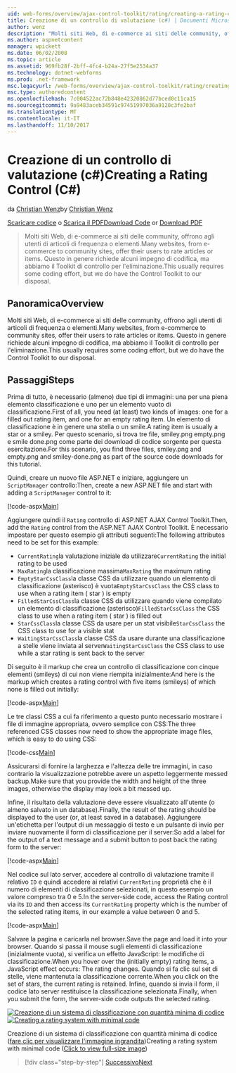 ```yaml
---
uid: web-forms/overview/ajax-control-toolkit/rating/creating-a-rating-control-cs
title: Creazione di un controllo di valutazione (c#) | Documenti Microsoft
author: wenz
description: "Molti siti Web, di e-commerce ai siti delle community, offrono agli utenti di articoli di frequenza o elementi. Ciò in genere richiede alcuni impegno di codifica, ma non è disponibile il..."
ms.author: aspnetcontent
manager: wpickett
ms.date: 06/02/2008
ms.topic: article
ms.assetid: 969fb28f-2bff-4fc4-b24a-27f5e2534a37
ms.technology: dotnet-webforms
ms.prod: .net-framework
msc.legacyurl: /web-forms/overview/ajax-control-toolkit/rating/creating-a-rating-control-cs
msc.type: authoredcontent
ms.openlocfilehash: 7c004522ac72b848e42320862d77bced0c11ca15
ms.sourcegitcommit: 9a9483aceb34591c97451997036a9120c3fe2baf
ms.translationtype: MT
ms.contentlocale: it-IT
ms.lasthandoff: 11/10/2017
---
```

<a name="creating-a-rating-control-c"></a><span data-ttu-id="cc75c-104">Creazione di un controllo di valutazione (c#)</span><span class="sxs-lookup"><span data-stu-id="cc75c-104">Creating a Rating Control (C#)</span></span>
====================
<span data-ttu-id="cc75c-105">da [Christian Wenz](https://github.com/wenz)</span><span class="sxs-lookup"><span data-stu-id="cc75c-105">by [Christian Wenz](https://github.com/wenz)</span></span>

<span data-ttu-id="cc75c-106">[Scaricare codice](http://download.microsoft.com/download/9/3/f/93f8daea-bebd-4821-833b-95205389c7d0/rating0.cs.zip) o [Scarica il PDF](http://download.microsoft.com/download/2/d/c/2dc10e34-6983-41d4-9c08-f78f5387d32b/rating0CS.pdf)</span><span class="sxs-lookup"><span data-stu-id="cc75c-106">[Download Code](http://download.microsoft.com/download/9/3/f/93f8daea-bebd-4821-833b-95205389c7d0/rating0.cs.zip) or [Download PDF](http://download.microsoft.com/download/2/d/c/2dc10e34-6983-41d4-9c08-f78f5387d32b/rating0CS.pdf)</span></span>

> <span data-ttu-id="cc75c-107">Molti siti Web, di e-commerce ai siti delle community, offrono agli utenti di articoli di frequenza o elementi.</span><span class="sxs-lookup"><span data-stu-id="cc75c-107">Many websites, from e-commerce to community sites, offer their users to rate articles or items.</span></span> <span data-ttu-id="cc75c-108">Questo in genere richiede alcuni impegno di codifica, ma abbiamo il Toolkit di controllo per l'eliminazione.</span><span class="sxs-lookup"><span data-stu-id="cc75c-108">This usually requires some coding effort, but we do have the Control Toolkit to our disposal.</span></span>


## <a name="overview"></a><span data-ttu-id="cc75c-109">Panoramica</span><span class="sxs-lookup"><span data-stu-id="cc75c-109">Overview</span></span>

<span data-ttu-id="cc75c-110">Molti siti Web, di e-commerce ai siti delle community, offrono agli utenti di articoli di frequenza o elementi.</span><span class="sxs-lookup"><span data-stu-id="cc75c-110">Many websites, from e-commerce to community sites, offer their users to rate articles or items.</span></span> <span data-ttu-id="cc75c-111">Questo in genere richiede alcuni impegno di codifica, ma abbiamo il Toolkit di controllo per l'eliminazione.</span><span class="sxs-lookup"><span data-stu-id="cc75c-111">This usually requires some coding effort, but we do have the Control Toolkit to our disposal.</span></span>

## <a name="steps"></a><span data-ttu-id="cc75c-112">Passaggi</span><span class="sxs-lookup"><span data-stu-id="cc75c-112">Steps</span></span>

<span data-ttu-id="cc75c-113">Prima di tutto, è necessario (almeno) due tipi di immagini: una per una piena elemento classificazione e uno per un elemento vuoto di classificazione.</span><span class="sxs-lookup"><span data-stu-id="cc75c-113">First of all, you need (at least) two kinds of images: one for a filled out rating item, and one for an empty rating item.</span></span> <span data-ttu-id="cc75c-114">Un elemento di classificazione è in genere una stella o un smile.</span><span class="sxs-lookup"><span data-stu-id="cc75c-114">A rating item is usually a star or a smiley.</span></span> <span data-ttu-id="cc75c-115">Per questo scenario, si trova tre file, smiley.png empty.png e smile done.png come parte dei download di codice sorgente per questa esercitazione.</span><span class="sxs-lookup"><span data-stu-id="cc75c-115">For this scenario, you find three files, smiley.png and empty.png and smiley-done.png as part of the source code downloads for this tutorial.</span></span>

<span data-ttu-id="cc75c-116">Quindi, creare un nuovo file ASP.NET e iniziare, aggiungere un `ScriptManager` controllo:</span><span class="sxs-lookup"><span data-stu-id="cc75c-116">Then, create a new ASP.NET file and start with adding a `ScriptManager` control to it:</span></span>

[!code-aspx[Main](creating-a-rating-control-cs/samples/sample1.aspx)]

<span data-ttu-id="cc75c-117">Aggiungere quindi il `Rating` controllo di ASP.NET AJAX Control Toolkit.</span><span class="sxs-lookup"><span data-stu-id="cc75c-117">Then, add the `Rating` control from the ASP.NET AJAX Control Toolkit.</span></span> <span data-ttu-id="cc75c-118">È necessario impostare per questo esempio gli attributi seguenti:</span><span class="sxs-lookup"><span data-stu-id="cc75c-118">The following attributes need to be set for this example:</span></span>

- <span data-ttu-id="cc75c-119">`CurrentRating`la valutazione iniziale da utilizzare</span><span class="sxs-lookup"><span data-stu-id="cc75c-119">`CurrentRating` the initial rating to be used</span></span>
- <span data-ttu-id="cc75c-120">`MaxRating`la classificazione massima</span><span class="sxs-lookup"><span data-stu-id="cc75c-120">`MaxRating` the maximum rating</span></span>
- <span data-ttu-id="cc75c-121">`EmptyStarCssClass`la classe CSS da utilizzare quando un elemento di classificazione (asterisco) è vuota</span><span class="sxs-lookup"><span data-stu-id="cc75c-121">`EmptyStarCssClass` the CSS class to use when a rating item ( star ) is empty</span></span>
- <span data-ttu-id="cc75c-122">`FilledStarCssClass`la classe CSS da utilizzare quando viene compilato un elemento di classificazione (asterisco)</span><span class="sxs-lookup"><span data-stu-id="cc75c-122">`FilledStarCssClass` the CSS class to use when a rating item ( star ) is filled out</span></span>
- <span data-ttu-id="cc75c-123">`StarCssClass`la classe CSS da usare per un stat visibile</span><span class="sxs-lookup"><span data-stu-id="cc75c-123">`StarCssClass` the CSS class to use for a visible stat</span></span>
- <span data-ttu-id="cc75c-124">`WaitingStarCssClass`la classe CSS da usare durante una classificazione a stelle viene inviata al server</span><span class="sxs-lookup"><span data-stu-id="cc75c-124">`WaitingStarCssClass` the CSS class to use while a star rating is sent back to the server</span></span>

<span data-ttu-id="cc75c-125">Di seguito è il markup che crea un controllo di classificazione con cinque elementi (smileys) di cui non viene riempita inizialmente:</span><span class="sxs-lookup"><span data-stu-id="cc75c-125">And here is the markup which creates a rating control with five items (smileys) of which none is filled out initially:</span></span>

[!code-aspx[Main](creating-a-rating-control-cs/samples/sample2.aspx)]

<span data-ttu-id="cc75c-126">Le tre classi CSS a cui fa riferimento a questo punto necessario mostrare i file di immagine appropriata, ovvero semplice con CSS:</span><span class="sxs-lookup"><span data-stu-id="cc75c-126">The three referenced CSS classes now need to show the appropriate image files, which is easy to do using CSS:</span></span>

[!code-css[Main](creating-a-rating-control-cs/samples/sample3.css)]

<span data-ttu-id="cc75c-127">Assicurarsi di fornire la larghezza e l'altezza delle tre immagini, in caso contrario la visualizzazione potrebbe avere un aspetto leggermente messed backup.</span><span class="sxs-lookup"><span data-stu-id="cc75c-127">Make sure that you provide the width and height of the three images, otherwise the display may look a bit messed up.</span></span>

<span data-ttu-id="cc75c-128">Infine, il risultato della valutazione deve essere visualizzato all'utente (o almeno salvato in un database).</span><span class="sxs-lookup"><span data-stu-id="cc75c-128">Finally, the result of the rating should be displayed to the user (or, at least saved in a database).</span></span> <span data-ttu-id="cc75c-129">Aggiungere un'etichetta per l'output di un messaggio di testo e un pulsante di invio per inviare nuovamente il form di classificazione per il server:</span><span class="sxs-lookup"><span data-stu-id="cc75c-129">So add a label for the output of a text message and a submit button to post back the rating form to the server:</span></span>

[!code-aspx[Main](creating-a-rating-control-cs/samples/sample4.aspx)]

<span data-ttu-id="cc75c-130">Nel codice sul lato server, accedere al controllo di valutazione tramite il relativo `ID` e quindi accedere ai relativi `CurrentRating` proprietà che è il numero di elementi di classificazione selezionati, in questo esempio un valore compreso tra 0 e 5.</span><span class="sxs-lookup"><span data-stu-id="cc75c-130">In the server-side code, access the Rating control via its `ID` and then access its `CurrentRating` property which is the number of the selected rating items, in our example a value between 0 and 5.</span></span>

[!code-aspx[Main](creating-a-rating-control-cs/samples/sample5.aspx)]

<span data-ttu-id="cc75c-131">Salvare la pagina e caricarla nel browser.</span><span class="sxs-lookup"><span data-stu-id="cc75c-131">Save the page and load it into your browser.</span></span> <span data-ttu-id="cc75c-132">Quando si passa il mouse sugli elementi di classificazione (inizialmente vuota), si verifica un effetto JavaScript: le modifiche di classificazione.</span><span class="sxs-lookup"><span data-stu-id="cc75c-132">When you hover over the (initially empty) rating items, a JavaScript effect occurs: The rating changes.</span></span> <span data-ttu-id="cc75c-133">Quando si fa clic sul set di stelle, viene mantenuta la classificazione corrente.</span><span class="sxs-lookup"><span data-stu-id="cc75c-133">When you click on the set of stars, the current rating is retained.</span></span> <span data-ttu-id="cc75c-134">Infine, quando si invia il form, il codice lato server restituisce la classificazione selezionata.</span><span class="sxs-lookup"><span data-stu-id="cc75c-134">Finally, when you submit the form, the server-side code outputs the selected rating.</span></span>


<span data-ttu-id="cc75c-135">[![Creazione di un sistema di classificazione con quantità minima di codice](creating-a-rating-control-cs/_static/image2.png)](creating-a-rating-control-cs/_static/image1.png)</span><span class="sxs-lookup"><span data-stu-id="cc75c-135">[![Creating a rating system with minimal code](creating-a-rating-control-cs/_static/image2.png)](creating-a-rating-control-cs/_static/image1.png)</span></span>

<span data-ttu-id="cc75c-136">Creazione di un sistema di classificazione con quantità minima di codice ([fare clic per visualizzare l'immagine ingrandita](creating-a-rating-control-cs/_static/image3.png))</span><span class="sxs-lookup"><span data-stu-id="cc75c-136">Creating a rating system with minimal code ([Click to view full-size image](creating-a-rating-control-cs/_static/image3.png))</span></span>

>[!div class="step-by-step"]
[<span data-ttu-id="cc75c-137">Successivo</span><span class="sxs-lookup"><span data-stu-id="cc75c-137">Next</span></span>](creating-a-rating-control-vb.md)
